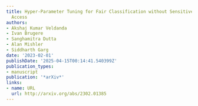 ```yaml
---
title: Hyper-Parameter Tuning for Fair Classification without Sensitive Attribute
  Access
authors:
- Akshaj Kumar Veldanda
- Ivan Brugere
- Sanghamitra Dutta
- Alan Mishler
- Siddharth Garg
date: '2023-02-01'
publishDate: '2025-04-15T00:14:41.540399Z'
publication_types:
- manuscript
publication: '*arXiv*'
links:
- name: URL
  url: http://arxiv.org/abs/2302.01385
---
```

